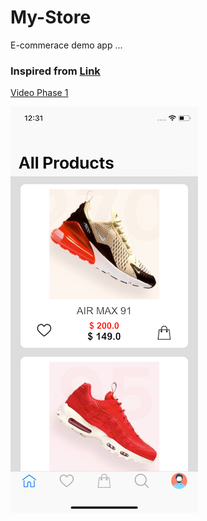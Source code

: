 # My-Store
E-commerace demo app ...

### Inspired from [Link](https://dribbble.com/shots/5899545-Nike-Store-app-concept)
[Video Phase 1](https://youtu.be/rPyO2s-PEAw)

![Sample](https://raw.githubusercontent.com/ShashikantBhadke/My-Store/master/Simulator%20Screen%20Shot%20-%20iPhone%20X%20-%202019-08-24%20at%2012.31.01.png)

